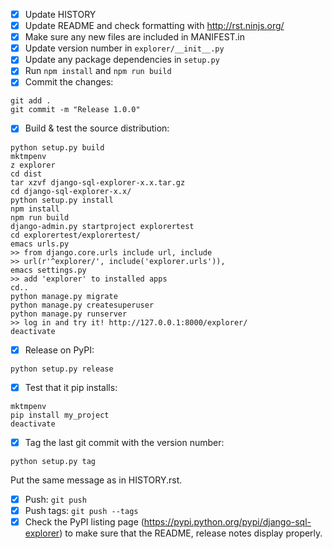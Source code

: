 - [x] Update HISTORY
- [x] Update README and check formatting with http://rst.ninjs.org/
- [x] Make sure any new files are included in MANIFEST.in
- [x] Update version number in `explorer/__init__.py`
- [x] Update any package dependencies in `setup.py`
- [x] Run `npm install` and `npm run build`
- [x] Commit the changes:
```
git add .
git commit -m "Release 1.0.0"
```

- [x] Build & test the source distribution:
```
python setup.py build
mktmpenv
z explorer
cd dist
tar xzvf django-sql-explorer-x.x.tar.gz
cd django-sql-explorer-x.x/
python setup.py install
npm install
npm run build
django-admin.py startproject explorertest
cd explorertest/explorertest/
emacs urls.py
>> from django.core.urls include url, include
>> url(r'^explorer/', include('explorer.urls')),
emacs settings.py
>> add 'explorer' to installed apps
cd..
python manage.py migrate
python manage.py createsuperuser
python manage.py runserver
>> log in and try it! http://127.0.0.1:8000/explorer/
deactivate
```

- [x] Release on PyPI:
```
python setup.py release
```

- [x] Test that it pip installs:
```
mktmpenv
pip install my_project
deactivate
```

- [x] Tag the last git commit with the version number:
```
python setup.py tag
```

  Put the same message as in HISTORY.rst.
- [x] Push: `git push`
- [x] Push tags: `git push --tags`
- [x] Check the PyPI listing page (https://pypi.python.org/pypi/django-sql-explorer) to make sure that the README, release notes display properly.
